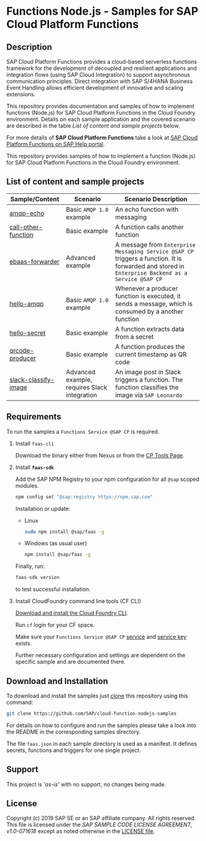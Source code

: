 # Functions Node.js - Samples for SAP Cloud Platform Functions

## Description
SAP Cloud Platform Functions provides a cloud-based serverless functions framework for the development of decoupled and resilient applications and integration flows (using SAP Cloud Integration) to support asynchronous communication principles.
Direct integration with SAP S/4HANA Business Event Handling allows efficient development of innovative and scaling extensions.

This repository provides documentation and samples of how to implement functions (Node.js) for SAP Cloud Platform Functions in the Cloud Foundry environment. Details on each sample application and the covered scenario are described in the table _List of content and sample projects_ below.

For more details of **SAP Cloud Platform Functions** take a look at [SAP Cloud Platform Functions on SAP Help portal](https://help.sap.com/viewer/94fafb5bcf8f4c5cbdd0cdd8e358183c/Cloud/en-US/4968e80fc3984d9ca3fcc9a2ed2fc48e.html).

This repository provides samples of how to implement a function (Node.js) for SAP Cloud Platform Functions in the Cloud Foundry environment.

## List of content and sample projects

|Sample/Content|Scenario|Scenario Description|
|---|---|---|
|[amqp-echo](./examples/amqp-echo)| Basic `AMQP 1.0` example | An echo function with messaging |
|[call-other-function](./examples/call-other-function)| Basic example | A function calls another function |
|[ebaas-forwarder](./examples/ebaas-forwarder) | Advanced example | A message from `Enterprise Messaging Service @SAP CP` triggers a function. It is forwarded and stored in `Enterprise Backend as a Service @SAP CP`  |
|[hello-amqp](./examples/hello-amqp) | Basic `AMQP 1.0` example | Whenever a producer function is executed, it sends a message, which is consumed by a another function |
|[hello-secret](./examples/hello-secret) | Basic example | A function extracts data from a secret |
|[qrcode-producer](./examples/qrcode-producer)| Basic example | A function produces the current timestamp as QR code |
|[slack-classify-image](./examples/slack-classify-image)| Advanced example, requires Slack integration | An image post in Slack triggers a function. The function classifies the image via `SAP Leonardo` |

## Requirements
To run the samples a `Functions Service @SAP CP` is required.

1. Install `faas-cli`

    Download the binary either from Nexus or from the [CP Tools Page](https://tools.hana.ondemand.com/#cloud).

2. Install __`faas-sdk`__

    Add the SAP NPM Registry to your npm configuration for all `@sap` scoped modules.
    ```bash
    npm config set "@sap:registry https://npm.sap.com"
    ```

    Installation or update:
    * Linux
        ```bash
        sudo npm install @sap/faas -g
        ````
    * Windows (as usual user)
        ```bash
        npm install @sap/faas -g
        ````

    Finally, run:
    ```bash
    faas-sdk version
    ```
    to test successful installation.

3. Install CloudFoundry command line tools (CF CLI)

    [Download and install the Cloud Foundry CLI](https://docs.cloudfoundry.org/cf-cli/install-go-cli.html).

    Run `cf` login for your CF space.

    Make sure your `Functions Service @SAP CP` [service](https://cli.cloudfoundry.org/en-US/cf/create-service.html) and [service key](https://cli.cloudfoundry.org/en-US/cf/create-service-key.html) exists.

    Further necessary configuration and settings are dependent on the specific sample and are documented there.

## Download and Installation

To download and install the samples just [clone](https://gist.github.com/derhuerst/1b15ff4652a867391f03) this repository using this command:
```bash
git clone https://github.com/SAP/cloud-function-nodejs-samples
```

For details on how to configure and run the samples please take a look into the README in the corresponding samples directory.

The file `faas.json` in each sample directory is used as a manifest. It defines secrets, functions and triggers
for one single project.

## Support
This project is _'as-is'_ with no support, no changes being made.

## License
Copyright (c) 2019 SAP SE or an SAP affiliate company. All rights reserved.
This file is licensed under the _SAP SAMPLE CODE LICENSE AGREEMENT, v1.0-071618_ except as noted otherwise in the [LICENSE file](./LICENSE.txt).
